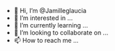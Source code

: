 - 👋 Hi, I’m @Jamilleglaucia
- 👀 I’m interested in ...
- 🌱 I’m currently learning ...
- 💞️ I’m looking to collaborate on ...
- 📫 How to reach me ...

<!---
Jamilleglaucia/Jamilleglaucia is a ✨ special ✨ repository because its `README.md` (this file) appears on your GitHub profile.
You can click the Preview link to take a look at your changes.
--->
